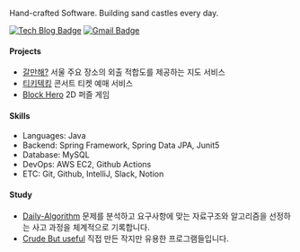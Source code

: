 Hand-crafted Software.
Building sand castles every day.

[![Tech Blog Badge](http://img.shields.io/badge/-Tech%20blog-black?style=flat-square&logo=github&link=https://jinkshower.github.io/)](https://jinkshower.github.io/)
[![Gmail Badge](http://img.shields.io/badge/-Gmail-D14836?style=flat-square&logo=gmail&logoColor=white&link=mailto:iht611627@gmail.com)](mailto:iht611627@gmail.com)

#### Projects

- [갈만해?](https://github.com/jinkshower/galmanhae) 서울 주요 장소의 외출 적합도를 제공하는 지도 서비스
- [티키텍킹](https://github.com/lay-down-coding/tickitecking) 콘서트 티켓 예매 서비스
- [Block Hero](https://github.com/jinkshower/BlockHero) 2D 퍼즐 게임

#### Skills

- Languages: Java
- Backend: Spring Framework, Spring Data JPA, Junit5
- Database: MySQL
- DevOps: AWS EC2, Github Actions
- ETC: Git, Github, IntelliJ, Slack, Notion

#### Study

- [Daily-Algorithm](https://github.com/jinkshower/Daily-Algorithms) 문제를 분석하고 요구사항에 맞는 자료구조와 알고리즘을 선정하는 사고 과정을 체계적으로 기록합니다.
- [Crude But useful](https://github.com/jinkshower/crude-but-useful) 직접 만든 작지만 유용한 프로그램들입니다.

